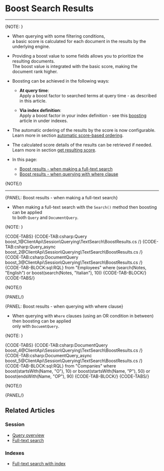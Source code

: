 ﻿# Boost Search Results

---

{NOTE: }

* When querying with some filtering conditions,  
  a basic score is calculated for each document in the results by the underlying engine.

* Providing a boost value to some fields allows you to prioritize the resulting documents.  
  The boost value is integrated with the basic score, making the document rank higher.  

* Boosting can be achieved in the following ways:  

    * __At query time__:  
      Apply a boost factor to searched terms at query time - as described in this article.

    * __Via index definition__:  
      Apply a boost factor in your index definition - see this [boosting](../../../../indexes/boosting) article in under indexes.

* The automatic ordering of the results by the score is now configurable.  
  Learn more in section [automatic score-based ordering](../../../../indexes/boosting#automatic-score-based-ordering).

* The calculated score details of the results can be retrieved if needed.  
  Learn more in section [get resulting score](../../../../client-api/session/querying/sort-query-results#get-resulting-score).

* In this page:

  * [Boost results - when making a full-text search](../../../../client-api/session/querying/text-search/boost-search-results#boost-results---when-making-a-full-text-search)
  * [Boost results - when querying with where clause](../../../../client-api/session/querying/text-search/boost-search-results#boost-results---when-querying-with-where-clause)  

{NOTE/}

---

{PANEL: Boost results - when making a full-text search}

* When making a full-text search with the `Search()` method then boosting can be applied  
  to both `Query` and `DocumentQuery`.

{NOTE: }

{CODE-TABS}
{CODE-TAB:csharp:Query boost_1@ClientApi\Session\Querying\TextSearch\BoostResults.cs /}
{CODE-TAB:csharp:Query_async boost_2@ClientApi\Session\Querying\TextSearch\BoostResults.cs /}
{CODE-TAB:csharp:DocumentQuery boost_3@ClientApi\Session\Querying\TextSearch\BoostResults.cs /}
{CODE-TAB-BLOCK:sql:RQL}
from "Employees" where
(search(Notes, "English") or boost(search(Notes, "Italian"), 10))
{CODE-TAB-BLOCK/}
{CODE-TABS/}

{NOTE/}

{PANEL/}

{PANEL: Boost results - when querying with where clause}

* When querying with `Where` clauses (using an OR condition in between) then boosting can be applied  
  only with `DocuemtQuery`.

{NOTE: }

{CODE-TABS}
{CODE-TAB:csharp:DocumentQuery boost_4@ClientApi\Session\Querying\TextSearch\BoostResults.cs /}
{CODE-TAB:csharp:DocumentQuery_async boost_5@ClientApi\Session\Querying\TextSearch\BoostResults.cs /}
{CODE-TAB-BLOCK:sql:RQL}
from "Companies" where
boost(startsWith(Name, "O"), 10) or
boost(startsWith(Name, "P"), 50) or
boost(endsWith(Name, "OP"), 90)
{CODE-TAB-BLOCK/}
{CODE-TABS/}

{NOTE/}

{PANEL/}

## Related Articles

### Session

- [Query overview](../../../../client-api/session/querying/how-to-query)
- [Full-text search](../../../../client-api/session/querying/text-search/full-text-search)

### Indexes

- [Full-text search with index](../../../../indexes/querying/searching)

